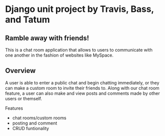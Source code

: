 # Django unit project by Travis, Bass, and Tatum

## Ramble away with friends!
This is a chat room application that allows to users to communicate with one another in the fashion of websites like MySpace.

## Overview
A user is able to enter a public chat and begin chatting immediately, or they can make a custom room to invite their friends to. 
Along with our chat room feature, a user can also make and view posts and comments made by other users or themself.  

Features
- chat rooms/custom rooms
- posting and comment
- CRUD funtionality
